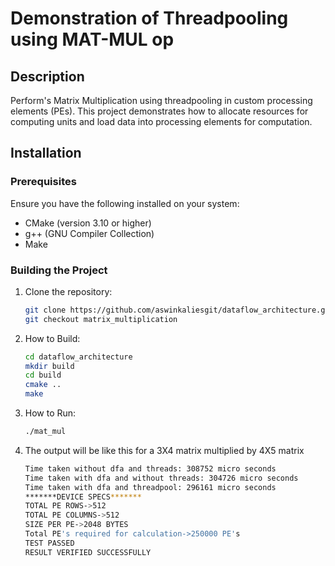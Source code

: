 # Demonstration of Threadpooling using MAT-MUL op

## Description

Perform's Matrix Multiplication using threadpooling in custom processing elements (PEs). This project demonstrates how to allocate resources for computing units and load data into processing elements for computation.

## Installation

### Prerequisites

Ensure you have the following installed on your system:
- CMake (version 3.10 or higher)
- g++ (GNU Compiler Collection)
- Make

### Building the Project

1. Clone the repository:
   ```bash
   git clone https://github.com/aswinkaliesgit/dataflow_architecture.git
   git checkout matrix_multiplication
2. How to Build:
   ```bash
   cd dataflow_architecture
   mkdir build
   cd build
   cmake ..
   make
3. How to Run:
   ```bash
   ./mat_mul 
4. The output will be like this for a 3X4 matrix multiplied by 4X5 matrix
   ```bash
   Time taken without dfa and threads: 308752 micro seconds
   Time taken with dfa and without threads: 304726 micro seconds
   Time taken with dfa and threadpool: 296161 micro seconds
   *******DEVICE SPECS*******
   TOTAL PE ROWS->512
   TOTAL PE COLUMNS->512
   SIZE PER PE->2048 BYTES
   Total PE's required for calculation->250000 PE's
   TEST PASSED
   RESULT VERIFIED SUCCESSFULLY

